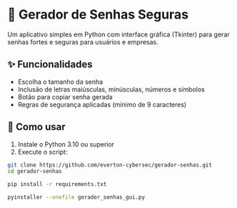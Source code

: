 # 🔐 Gerador de Senhas Seguras

Um aplicativo simples em Python com interface gráfica (Tkinter) para gerar senhas fortes e seguras para usuários e empresas.

## ✨ Funcionalidades

- Escolha o tamanho da senha
- Inclusão de letras maiúsculas, minúsculas, números e símbolos
- Botão para copiar senha gerada
- Regras de segurança aplicadas (mínimo de 9 caracteres)

## 🚀 Como usar

1. Instale o Python 3.10 ou superior
2. Execute o script:

```bash
git clone https://github.com/everton-cybersec/gerador-senhas.git
cd gerador-senhas

pip install -r requirements.txt

pyinstaller --onefile gerador_senhas_gui.py



